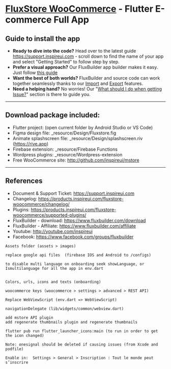 # [FluxStore WooCommerce](https://1.envato.market/QL4d9) - Flutter E-commerce Full App

## Guide to install the app
- **Ready to dive into the code?** Head over to the latest guide https://support.inspireui.com - scroll down to find the name of your app and select "Getting Started" to follow step by step.
- **Prefer a visual approach?** Our FluxBuilder app builder makes it easy. Just follow [this guide](https://support.inspireui.com/help-center/articles/35/36/236/activate-fluxstore-on-fluxbuilder-%F0%9F%92%A5)
- **Want the best of both worlds?** FluxBuilder and source code can work together seamlessly thanks to our [Import](https://support.inspireui.com/help-center/articles/15/16/144/import) and [Export](https://support.inspireui.com/help-center/articles/15/16/4/export) features.
- **Need a helping hand?** No worries! Our "[What should I do when getting Issue?](https://1.envato.market/rMkXB)" section is there to guide you.

---

## Download package included:
- Flutter project: (open current folder by Android Studio or VS Code)
- Figma design file: _resource/Design/Fluxstore.fig
- Animate splashscreen file: _resource/Design/splashscreen.riv (https://rive.app)
- Firebase extension: _resource/Firebase Functions
- Wordpress plugins: _resource/Wordpress-extension
- Free WooCommerce site: http://github.com/inspireui/mstore

---

## References 
- Document & Support Ticket: https://support.inspireui.com
- Changelog: https://products.inspireui.com/fluxstore-woocommerce/changelog/
- Plugins: https://products.inspireui.com/fluxstore-woocommerce/supported-plugins/
- FluxBuilder - download: https://www.fluxbuilder.com/download
- FluxBuilder - Affiliate: https://www.fluxbuilder.com/affiliate
- Youtube: http://youtube.com/inspireui
- Facebook: https://www.facebook.com/groups/fluxbuilder


```
Assets folder (assets > images)

replace google api files  (firebase IOS and Android to /configs)

to disable multi language on onboarding seek showLanguage, or Ismultilanguage for all the app in env.dart


Colors, urls, icons and texts (onboarding) 

woocommerce keys (woocommerce > settings > advanced > REST API)

Replace WebViewScript (env.dart => WebViewScript)

navigationDelegate (lib/widgets/common/webview.dart)

add mstore API plugin
add regenerate thumbnails plugin and regenerate thumbnails

flutter pub run flutter_launcher_icons:main (to run in order to get the icon changed)

Note: onesignal should be deleted if causing issues (from Xcode and podfile)

Enable in:  Settings > General > Inscription : Tout le monde peut s’inscrire
```